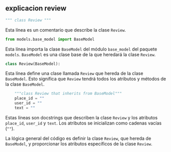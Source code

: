 ## explicacion review 
```python
""" class Review """
```
Esta línea es un comentario que describe la clase `Review`.

```python
from models.base_model import BaseModel
```
Esta línea importa la clase `BaseModel` del módulo `base_model` del paquete `models`. `BaseModel` es una clase base de la que heredará la clase `Review`.

```python
class Review(BaseModel):
```
Esta línea define una clase llamada `Review` que hereda de la clase `BaseModel`. Esto significa que `Review` tendrá todos los atributos y métodos de la clase `BaseModel`.

```python
    """class Review that inherits from BaseModel"""
    place_id = ""
    user_id = ""
    text = ""
```
Estas líneas son docstrings que describen la clase `Review` y los atributos `place_id`, `user_id` y `text`. Los atributos se inicializan como cadenas vacías (`""`).

La lógica general del código es definir la clase `Review`, que hereda de `BaseModel`, y proporcionar los atributos específicos de la clase `Review`.